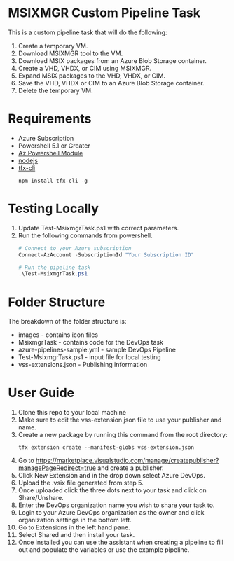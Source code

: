 # MSIXMGR Custom Pipeline Task
This is a custom pipeline task that will do the following:
1. Create a temporary VM.
1. Download MSIXMGR tool to the VM.
1. Download MSIX packages from an Azure Blob Storage container.
1. Create a VHD, VHDX, or CIM using MSIXMGR.
1. Expand MSIX packages to the VHD, VHDX, or CIM.
1. Save the VHD, VHDX or CIM to an Azure Blob Storage container.
1. Delete the temporary VM.

# Requirements
* Azure Subscription
* Powershell 5.1 or Greater
* [Az Powershell Module](https://docs.microsoft.com/en-us/powershell/azure/install-az-ps?view=azps-6.0.0)
* [nodejs](https://nodejs.org/en/)
* [tfx-cli](https://github.com/Microsoft/tfs-cli)
    ```
    npm install tfx-cli -g
    ```

# Testing Locally
1. Update Test-MsixmgrTask.ps1 with correct parameters.
1. Run the following commands from powershell.
    ```powershell
    # Connect to your Azure subscription
    Connect-AzAccount -SubscriptionId "Your Subscription ID"

    # Run the pipeline task
    .\Test-MsixmgrTask.ps1
    ```
# Folder Structure
The breakdown of the folder structure is: 
* images - contains icon files
* MsixmgrTask - contains code for the DevOps task
* azure-pipelines-sample.yml - sample DevOps Pipeline
* Test-MsixmgrTask.ps1 - input file for local testing 
* vss-extensions.json - Publishing information 


# User Guide
1. Clone this repo to your local machine
2. Make sure to edit the vss-extension.json file to use your publisher and name.
4. Create a new package by running this command from the root directory:
    ```
    tfx extension create --manifest-globs vss-extension.json
    ```
5. Go to https://marketplace.visualstudio.com/manage/createpublisher?managePageRedirect=true and create a publisher. 
6. Click New Extension and in the drop down select Azure DevOps.
7. Upload the .vsix file generated from step 5. 
8. Once uploaded click the three dots next to your task and click on Share/Unshare. 
9. Enter the DevOps organization name you wish to share your task to. 
10. Login to your Azure DevOps organization as the owner and click organization settings in the bottom left. 
11. Go to Extensions in the left hand pane.
12. Select Shared and then install your task.
13. Once installed you can use the assistant when creating a pipeline to fill out and populate the variables or use the example pipeline. 